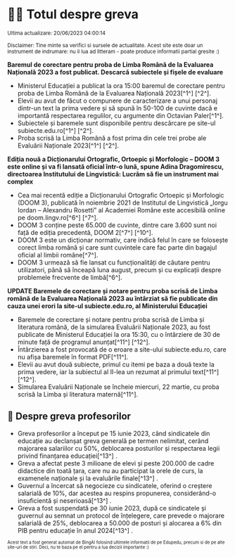 # 👩‍🏫 Totul despre greva
<sub>Ultima actualizare: 20/06/2023 04:00:14</sub>

<sub>Disclaimer: Tine minte sa verifici si sursele de actualitate. Acest site este doar un instrument de indrumare: nu il lua ad litteram - poate produce informatii partial gresite :)</sub>

**Baremul de corectare pentru proba de Limba Română de la Evaluarea Națională 2023 a fost publicat. Descarcă subiectele și fișele de evaluare**

- Ministerul Educației a publicat la ora 15:00 baremul de corectare pentru proba de Limba Română de la Evaluarea Națională 2023[^1^] [^2^].
- Elevii au avut de făcut o compunere de caracterizare a unui personaj dintr-un text la prima vedere și să spună în 50-100 de cuvinte dacă e importantă respectarea regulilor, cu argumente din Octavian Paler[^1^].
- Subiectele și baremele sunt disponibile pentru descărcare pe site-ul subiecte.edu.ro[^1^] [^2^].
- Proba scrisă la Limba Română a fost prima din cele trei probe ale Evaluării Naționale 2023[^1^] [^2^].

**Ediția nouă a Dicționarului Ortografic, Ortoepic și Morfologic – DOOM 3 este online și va fi lansată oficial într-o lună, spune Adina Dragomirescu, directoarea Institutului de Lingvistică: Lucrăm să fie un instrument mai complex**

- Cea mai recentă ediție a Dicționarului Ortografic Ortoepic și Morfologic (DOOM 3), publicată în noiembrie 2021 de Institutul de Lingvistică „Iorgu Iordan – Alexandru Rosetti” al Academiei Române este accesibilă online pe doom.lingv.ro[^6^] [^7^].
- DOOM 3 conține peste 65.000 de cuvinte, dintre care 3.600 sunt noi față de ediția precedentă, DOOM 2[^7^] [^10^].
- DOOM 3 este un dicționar normativ, care indică felul în care se folosește corect limba română și care sunt cuvintele care fac parte din bagajul oficial al limbii române[^7^].
- DOOM 3 urmează să fie lansat cu funcționalități de căutare pentru utilizatori, până să înceapă luna august, precum și cu explicații despre problemele frecvente de limbă[^6^].

**UPDATE Baremele de corectare și notare pentru proba scrisă de Limba română de la Evaluarea Națională 2023 au întârziat să fie publicate din cauza unei erori la site-ul subiecte.edu.ro, al Ministerului Educației**

- Baremele de corectare și notare pentru proba scrisă de Limba și literatura română, de la simularea Evaluării Naționale 2023, au fost publicate de Ministerul Educației la ora 15:30, cu o întârziere de 30 de minute față de programul anunțat[^11^] [^12^].
- Întârzierea a fost provocată de o eroare a site-ului subiecte.edu.ro, care nu afișa baremele în format PDF[^11^].
- Elevii au avut două subiecte, primul cu itemi pe baza a două texte la prima vedere, iar la subiectul al II-lea un rezumat al primului text[^11^] [^12^].
- Simularea Evaluării Naționale se încheie miercuri, 22 martie, cu proba scrisă la Limba și literatura maternă[^11^].

## 🏫 Despre greva profesorilor

- Greva profesorilor a început pe 15 iunie 2023, când sindicatele din educație au declanșat greva generală pe termen nelimitat, cerând majorarea salariilor cu 50%, deblocarea posturilor și respectarea legii privind finanțarea educației[^13^] .
- Greva a afectat peste 3 milioane de elevi și peste 200.000 de cadre didactice din toată țara, care nu au participat la orele de curs, la examenele naționale și la evaluările finale[^13^] .
- Guvernul a încercat să negocieze cu sindicatele, oferind o creștere salarială de 10%, dar acestea au respins propunerea, considerând-o insuficientă și neserioasă[^13^] .
- Greva a fost suspendată pe 30 iunie 2023, după ce sindicatele și guvernul au semnat un protocol de înțelegere, care prevede o majorare salarială de 25%, deblocarea a 50.000 de posturi și alocarea a 6% din PIB pentru educație în anul 2024[^13^] .


<sub><sub>Acest text a fost generat automat de BingAI folosind ultimele informatii de pe Edupedu, precum si de pe alte site-uri de stiri. Deci, nu te baza pe el pentru a lua decizii importante :)</sub></sub>